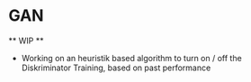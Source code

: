 # GAN



** WIP ** 
  - Working on an heuristik based algorithm to turn on / off the Diskriminator Training, based on past performance
